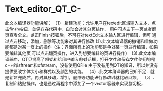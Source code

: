 # Text_editor_QT_C-
此文本编译器功能讲解：
（1）.新建功能：允许用户在textedit区域输入文本，点击finsh按钮，会保存在代码中，自动会对其分页操作，
     用户可点击下一页或者翻页查看全文。点击Finish按钮后，不可在对textEdit文本输入区进行编辑，但可
     通过点击移动，添加，删除等功能来对其进行修改
 (2).此文本编译器的撤销和重做功能都是对某一页上的操作（注：界面所有上的功能都是争对某一页进行编辑，如果要编辑其他页
      可以点击翻页操作，进入到想要编辑的页进行操作）;
 (3).此文本编译器中，QT只提高了框架和给用户输入的对话框，打开文件和保存文件使用的是c++的isftream和ofstream，没有使用QFile
     由于没有用到QT的知识，所以并没有提供更改字体大小和样式以及颜色的功能。
 （4）.此文本编译器的已知不足，就是新建完成后，再对其移动，增加，删除等功能进行修改时就比较麻烦。
 （5）.复制和粘贴操作，也是通过再程序中添加了一个vector<string>容器来实现剪切板，
